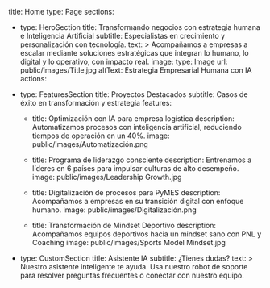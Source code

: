 title: Home
type: Page
sections:
  - type: HeroSection
    title: Transformando negocios con estrategia humana e Inteligencia Artificial
    subtitle: Especialistas en crecimiento y personalización con tecnología.
    text: >
      Acompañamos a empresas a escalar mediante soluciones estratégicas que integran lo humano, lo digital y lo operativo, con impacto real.
    image:
      type: Image
      url: public/images/Title.jpg
      altText: Estrategia Empresarial Humana con IA
    actions:
   
  - type: FeaturesSection
    title: Proyectos Destacados
    subtitle: Casos de éxito en transformación y estrategia
    features:
      - title: Optimización con IA para empresa logística
        description: Automatizamos procesos con inteligencia artificial, reduciendo tiempos de operación en un 40%.
        image: public/images/Automatización.png

      - title: Programa de liderazgo consciente
        description: Entrenamos a líderes en 6 países para impulsar culturas de alto desempeño.
        image: public/images/Leadership Growth.jpg

      - title: Digitalización de procesos para PyMES
        description: Acompañamos a empresas en su transición digital con enfoque humano.
        image: public/images/Digitalización.png

      - title: Transformación de Mindset Deportivo
        description: Acompañamos equipos deportivos hacia un mindset sano con PNL y Coaching
        image: public/images/Sports Model Mindset.jpg

  - type: CustomSection
    title: Asistente IA
    subtitle: ¿Tienes dudas?
    text: >
      Nuestro asistente inteligente te ayuda. Usa nuestro robot de soporte para resolver preguntas frecuentes o conectar con nuestro equipo.
